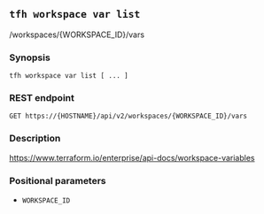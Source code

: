 ## `tfh workspace var list`

/workspaces/{WORKSPACE_ID}/vars

### Synopsis

    tfh workspace var list [ ... ]

### REST endpoint

    GET https://{HOSTNAME}/api/v2/workspaces/{WORKSPACE_ID}/vars

### Description

https://www.terraform.io/enterprise/api-docs/workspace-variables

### Positional parameters

* `WORKSPACE_ID`


